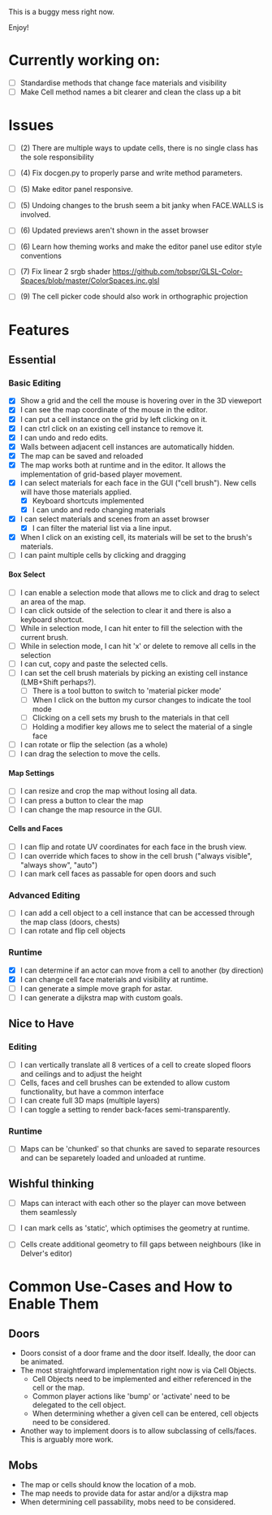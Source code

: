 This is a buggy mess right now.

Enjoy!

# Currently working on:
- [ ] Standardise methods that change face materials and visibility 
- [ ] Make Cell method names a bit clearer and clean the class up a bit

# Issues
- [ ] (2) There are multiple ways to update cells, there is no single class has the sole responsibility
- [ ] (4) Fix docgen.py to properly parse and write method parameters.
- [ ] (5) Make editor panel responsive.
- [ ] (5) Undoing changes to the brush seem a bit janky when FACE.WALLS is involved.
- [ ] (6) Updated previews aren't shown in the asset browser
- [ ] (6) Learn how theming works and make the editor panel use editor style conventions
- [ ] (7) Fix linear 2 srgb shader https://github.com/tobspr/GLSL-Color-Spaces/blob/master/ColorSpaces.inc.glsl
- [ ] (9) The cell picker code should also work in orthographic projection


# Features
## Essential
### Basic Editing
- [x] Show a grid and the cell the mouse is hovering over in the 3D vieweport
- [x] I can see the map coordinate of the mouse in the editor.
- [x] I can put a cell instance on the grid by left clicking on it.
- [x] I can ctrl click on an existing cell instance to remove it.
- [x] I can undo and redo edits.
- [x] Walls between adjacent cell instances are automatically hidden.
- [x] The map can be saved and reloaded
- [x] The map works both at runtime and in the editor. It allows the implementation of grid-based player movement.
- [x] I can select materials for each face in the GUI ("cell brush"). New cells will have those materials applied.
    - [x] Keyboard shortcuts implemented
    - [x] I can undo and redo changing materials
- [x] I can select materials and scenes from an asset browser
    - [x] I can filter the material list via a line input.
- [x] When I click on an existing cell, its materials will be set to the brush's materials.
- [ ] I can paint multiple cells by clicking and dragging

#### Box Select
- [ ] I can enable a selection mode that allows me to click and drag to select an area of the map.
- [ ] I can click outside of the selection to clear it and there is also a keyboard shortcut.
- [ ] While in selection mode, I can hit enter to fill the selection with the current brush.
- [ ] While in selection mode, I can hit 'x' or delete to remove all cells in the selection
- [ ] I can cut, copy and paste the selected cells.
- [ ] I can set the cell brush materials by picking an existing cell instance (LMB+Shift perhaps?).
    - [ ] There is a tool button to switch to 'material picker mode'
    - [ ] When I click on the button my cursor changes to indicate the tool mode
    - [ ] Clicking on a cell sets my brush to the materials in that cell
    - [ ] Holding a modifier key allows me to select the material of a single face
- [ ] I can rotate or flip the selection (as a whole)
- [ ] I can drag the selection to move the cells.

#### Map Settings
- [ ] I can resize and crop the map without losing all data.
- [ ] I can press a button to clear the map
- [ ] I can change the map resource in the GUI.

#### Cells and Faces
- [ ] I can flip and rotate UV coordinates for each face in the brush view.
- [ ] I can override which faces to show in the cell brush ("always visible", "always show", "auto")
- [ ] I can mark cell faces as passable for open doors and such

### Advanced Editing
- [ ] I can add a cell object to a cell instance that can be accessed through the map class (doors, chests)
- [ ] I can rotate and flip cell objects

### Runtime
- [x] I can determine if an actor can move from a cell to another (by direction)
- [x] I can change cell face materials and visibility at runtime. 
- [ ] I can generate a simple move graph for astar.
- [ ] I can generate a dijkstra map with custom goals.

## Nice to Have
### Editing
- [ ] I can vertically translate all 8 vertices of a cell to create sloped floors and ceilings and to adjust the height
- [ ] Cells, faces and cell brushes can be extended to allow custom functionality, but have a common interface
- [ ] I can create full 3D maps (multiple layers)
- [ ] I can toggle a setting to render back-faces semi-transparently.

### Runtime
- [ ] Maps can be 'chunked' so that chunks are saved to separate resources and can be separetely loaded and unloaded at runtime.

## Wishful thinking
- [ ] Maps can interact with each other so the player can move between them seamlessly
- [ ] I can mark cells as 'static', which optimises the geometry at runtime.
- [ ] Cells create additional geometry to fill gaps between neighbours (like in Delver's editor)


# Common Use-Cases and How to Enable Them

## Doors
- Doors consist of a door frame and the door itself. Ideally, the door can be animated.
- The most straightforward implementation right now is via Cell Objects.
    - Cell Objects need to be implemented and either referenced in the cell or the map.
    - Common player actions like 'bump' or 'activate' need to be delegated to the cell object.
    - When determining whether a given cell can be entered, cell objects need to be considered.
- Another way to implement doors is to allow subclassing of cells/faces. This is arguably more work.

## Mobs
- The map or cells should know the location of a mob.
- The map needs to provide data for astar and/or a dijkstra map
- When determining cell passability, mobs need to be considered.
